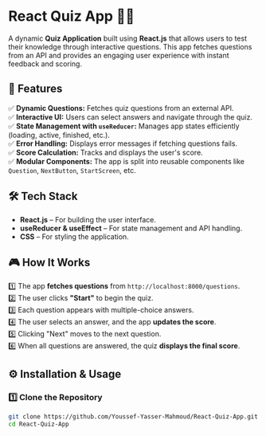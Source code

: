 # React Quiz App 🧠🎯  

A dynamic **Quiz Application** built using **React.js** that allows users to test their knowledge through interactive questions. This app fetches questions from an API and provides an engaging user experience with instant feedback and scoring.  

## 🚀 Features  

✅ **Dynamic Questions:** Fetches quiz questions from an external API.  
✅ **Interactive UI:** Users can select answers and navigate through the quiz.  
✅ **State Management with `useReducer`:** Manages app states efficiently (loading, active, finished, etc.).  
✅ **Error Handling:** Displays error messages if fetching questions fails.  
✅ **Score Calculation:** Tracks and displays the user's score.  
✅ **Modular Components:** The app is split into reusable components like `Question`, `NextButton`, `StartScreen`, etc.  

## 🛠 Tech Stack  

- **React.js** – For building the user interface.  
- **useReducer & useEffect** – For state management and API handling.  
- **CSS** – For styling the application.  

## 🎮 How It Works  

1️⃣ The app **fetches questions** from `http://localhost:8000/questions`.  
2️⃣ The user clicks **"Start"** to begin the quiz.  
3️⃣ Each question appears with multiple-choice answers.  
4️⃣ The user selects an answer, and the app **updates the score**.  
5️⃣ Clicking "Next" moves to the next question.  
6️⃣ When all questions are answered, the quiz **displays the final score**.  

## ⚙️ Installation & Usage  

### 1️⃣ Clone the Repository  
```sh
git clone https://github.com/Youssef-Yasser-Mahmoud/React-Quiz-App.git
cd React-Quiz-App
